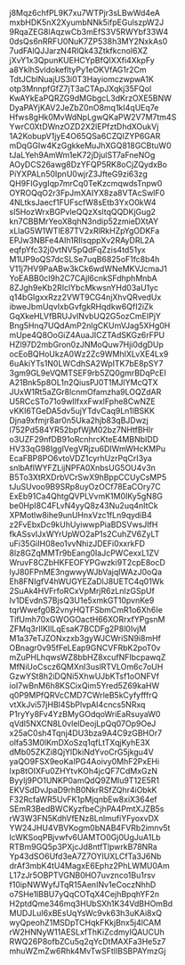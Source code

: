 j8Mqz6chfPL9K7xu7WTPjr3sLBwWd4eA
mxbHDK5nX2XyumbNNk5ifpEGulszpW2J
9RqaZEG8lAqzwCb3mEfS3V5RWYbf33W4
0dsQs6nRRFU0NuK7ZP538h3MY2NxkAs0
7udFAlQJJarzN4RlQk43ZtkfkcnoI6XZ
jXvY1x3QpunKUEHCYpBfQIXXfi4XkpFy
a8YklhSvldokefltyPy1eOKVfAG1r2Cm
TdtJCblNuajUS3i0T3HayiomczwpwA1K
otp3MnnpfGfZ7jT3aCTApJXqkj35FQoI
KwAYkEaPQRZG9dMGbgcL3dKrzOXE5BNW
DyaPAYjKAV2JeZbZ0nO8mq1kI4qUEq7e
Hfws8gHk0MvWdNpLgwQKaPW2V7M7tm4S
YwrC0XtDWnzOZD2X2lEPfztDhdXOukVj
1A2KobupV1jyE4O65QSa6CZQIZYP6GAR
mDqGGIw4KzGgkkeMuJhXGQ818GCBtuW0
tJaLYeh9AmWm1eK72jDjulST7aFneNOg
AOyDCS26awg8DzYFQP5RK8oCjZQydxBo
PiYXPALn50IpnU0wjrZ3JfteG9zi63zg
QH9FIGygIqp7mrCq0TeKzcmqwdsTnpw0
OYROQqO2r3FpJmXAIYX8za8VTAcSwlF0
4NLtksJaecf1FUFscfW8sEtb3YxO0kW4
sI5HozWrxBGPvleQQzXsltqQQDKjGug2
kn7CBBMrYeoX8qhN3ndip52zmieDXtAY
xLlaG5W1WTlE87TV2xRlRkHZpYgODKFa
EPJw3NBFe4AIh1RIlsqppXv2RAyDRL2A
eqfpYfc32j0vtNV5pQdFqZzis4td51yx
M1UP9oQS7dcSLSe7uqB6825oF1fc8b4h
V11j7HV9PaABw3kCk6wdWNeMKVJcmaJ1
YoEABB0cI9h2C7CAjl6cnkSFdhphMnbA
8ZJgh9eKb2RIclYbcMkwsnYHd03aU1yc
q14bGIgxxRzz2VWT9CG4njXhvQRvedUx
ibweJbmUqvIxbGvfgkRHqdkw6QfI2iZk
GqXkeHLVfBRUJvINvbUQ2G5ozCmEIPjY
Bng5Hnq7UQdAmP2nlgCKUmVJag5XHg0H
mUpe4Q8OoGiZ4AuaJICZTAdSKGz6rFPU
HZl97D2mbGron0zJNMoQuw7Hji0dgDUp
ocEoBQHoUkzA0Wz2Zc9WMhIXLvXE4Lx9
6uAkiYTs1N0LWCdhSA2WpITK7bE8pSY7
3gm9GL9eVQMTSEF9rb5ZQ0gmrBDqPcEI
A21Bnk5p8OL1n2QiusPJ0T1MJIYMcQTX
JUxW1Rt5aZGr8lcnmOfamzha9LOQZdAR
U5RCcSTo71o9wIlfxxFwxlFphe8CwNZE
vKKl6TGeDA5dv5ujYTdvCaq9Ln1lBSKK
Djna9xfmjr8ar0n5Uka2hjb83qBJDwzj
l752Pd584YR52bpfWjM02bz7NHtfBHlr
o3UZF29nfDB91oRcnhrcKteE4MBNbIDD
HV33qG98IgglVegVRjzu6DIWmWHcKMPu
EcaFBP8PO6vtoVDZ1cyrhUzrPqCrI3ya
snlbAflWYFZLijNPFA0XnbsUG5OU4v3n
B5To3XtRXDrbVCrSwX9hBppCCUyCsMP5
tJuSUvoo9B9SRp8uyOzOCf78EaCOry7C
ExEb91Ca4QhtgQVPLVvmK1M0IKy5gN8G
be0HpI8C4FLvN4yyQ8z43Nu2uq4nItCk
XPMotlw8ihe9unUHnxVzc1fLn9qydiB4
z2FvEbxDc9kUhUyiwwpPiaBDSVwsJIfH
fkASsvIJxWYrUpWO2aP1s2CuhZV6ZyLT
uFi35GiIH08eo1vvNhizJDEFi0xxrkFD
8lz8GZqMMTr9bEang0IaJcPWCexxL1ZV
WruvF8CZbHKFEOFYPGwzki9T2cpE8ocD
lyJ80FPnME3ngwwyWJbVajqIWAzJ0oQa
Eh8FNIgfV4hWUGYEZaDlJ8UETC4q01Wk
2SuAk4HVFrfoRCxVpMrjR6zLnlzGSpUf
Iv1DEvdnS7BjsQ3U1e5xmkGT10pvnKe9
tqrWwefg0B2vnyHQTFSbmCmR1o6Xh6Ie
TifUmh70xGWOGOactH66XORrxfYPgsnM
ZFMq3rIIKIlLqEsaK7BCDFg2P8l0IvjM
M1a37eTJZONxzxb3gyWJCWriSN9i8mHf
OBnagr0v95fFeLEap9GNCVFRbK2poT0v
mZuPHLhqwsWZ8bbHZ8xcufNFIbcpawqZ
MfNiUoCscz6QMXnI3uslRTVLOm6c7oUH
GzwYSt8h2iDQNi5XhwUJbKTsf1oONFVf
ioI7wBnM6h8KSCixQim5Yred5Z69kaHW
q0P9MPfQRVcCMD7CWrleB5kCyfyfffrQ
vtXkJvi57jHBl4SbPlvpAI4cncs5NRxq
P1ryYy8Fv4YzBMyGOdqoWriEaRsuyaW0
qVdl5NXCN8L0vlelDeojLpQq07Op9OeJ
x25aC0sh4Tqnj4DU3bza9A4C9zGBHOr7
olfa53M0lKmDXoSzq1qfLtTXqjKyhE3X
dMb05ZKZi8QjYlDkiNdYvoCrG5jkgu4V
yaQO9FSX9eoKaIPG4Aoivy0MhF2PxEHi
lxp8tOIXFu0ZHYtvKOh4jcQF7CdMxGzN
ByyIj9PO1UNKP0amQdQ9ZMlu9T12E5R1
EKVSdDvJpaD9rhB0NkrRSfZQhr4iObkK
F32RcfaWR5UvFK1pMjqnbEw8xiX364ef
SEmR3BedBWCKyzfbeCjhPA4PmtXJZB5s
rW3W3FN5KdhVfENz8LnlmufiYFyoxvDX
YW24JHU4VBVKogm0bNAB4FVRb2imnv5t
lcWKSoqPBjvwfv6UAMTO0Gj0UgJuA1Lb
RTBm9GQ5p3PXjcJd8ntfTlpwrkB78NRa
Yp43dSO6Ufd3eA7Z7OYIUXLCfTa3J6Nb
drAf3mbK4tU4MagxE6Ephz2PhLWMU0Am
L17zJr5OBPTVGNB0HO7uvznco1Bu1rsv
f10ipNWWyfJTqR15AenINv1eCoczNhhD
o7SHe1lBBU7yQqCOTqX4CejhBpqhYF2n
H2ptdQme346mq3HUbSXh1K34VdBHOmBd
MUDJLuI6xBEsUqYsWc9vk63h3uKAi8xQ
wyQpeohZ1MSDpTCHqkFKkjBnx5j4lCAM
rW2HNNyW11AESLxfThKiZcdmyIQAUCUh
RWQ26P8ofbZCu5q2qYcDtMAXFa3He5z7
mhuWZmZw6Rhk4MvTwSFtlIBSBPAYmzGj
